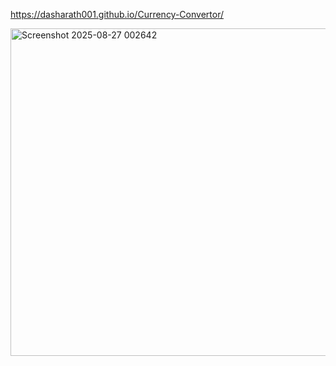 https://dasharath001.github.io/Currency-Convertor/

<img width="979" height="524" alt="Screenshot 2025-08-27 002642" src="https://github.com/user-attachments/assets/fafb1aa6-8601-42d4-990e-2908eeffcf6f" />
